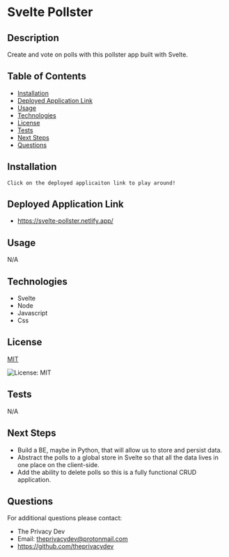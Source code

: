 

# Svelte Pollster

## Description
Create and vote on polls with this pollster app built with Svelte.

## Table of Contents
- [Installation](#installation)
- [Deployed Application Link](#deployed-application-link)
- [Usage](#usage)
- [Technologies](#technologies)
- [License](#license)
- [Tests](#tests)
- [Next Steps](#next-steps)
- [Questions](#questions)


## Installation
``` Click on the deployed applicaiton link to play around! ```

## Deployed Application Link
- https://svelte-pollster.netlify.app/
## Usage
N/A

## Technologies
- Svelte
- Node
- Javascript
- Css

## License


[MIT](https://opensource.org/licenses/MIT)


![License: MIT](https://img.shields.io/badge/License-MIT-9cf)

## Tests
N/A

## Next Steps
- Build a BE, maybe in Python, that will allow us to store and persist data. 
- Abstract the polls to a global store in Svelte so that all the data lives in one place on the client-side.
- Add the ability to delete polls so this is a fully functional CRUD application.

## Questions
For additional questions please contact:
* The Privacy Dev
* Email: theprivacydev@protonmail.com
* https://github.com/theprivacydev
